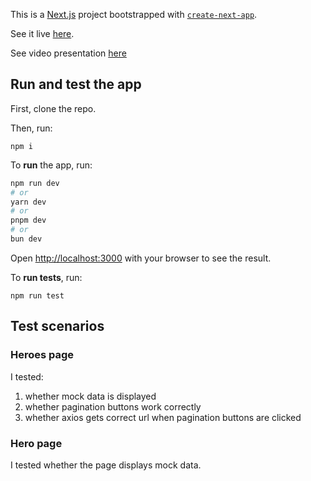 This is a [Next.js](https://nextjs.org/) project bootstrapped with [`create-next-app`](https://github.com/vercel/next.js/tree/canary/packages/create-next-app). 

See it live [here](https://nextjs-demo-weld-five.vercel.app/).

See video presentation [here](https://drive.google.com/file/d/1hHrO8QHSJTjCjZzRAqqbkILsLsXIlARx/view?usp=sharing)

## Run and test the app
First, clone the repo.

Then, run:

`npm i`

To **run** the app, run:

```bash
npm run dev
# or
yarn dev
# or
pnpm dev
# or
bun dev
```

Open [http://localhost:3000](http://localhost:3000) with your browser to see the result.

To **run tests**, run:

`npm run test`

## Test scenarios
### Heroes page
I tested:

1. whether mock data is displayed
2. whether pagination buttons work correctly
3. whether axios gets correct url when pagination buttons are clicked

### Hero page
I tested whether the page displays mock data.
